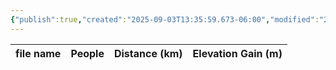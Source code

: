```yaml
---
{"publish":true,"created":"2025-09-03T13:35:59.673-06:00","modified":"2025-09-03T14:57:20.042-06:00","published":"2025-09-03T14:57:20.042-06:00","tags":["route"],"cssclasses":"","elevation":null,"region":"Kananaskis","location":null,"DWYT":null,"Kane":"Moderate","completed":false}
---
```



| file name | People | Distance (km) | Elevation Gain (m) |
| --------- | ------ | ------------- | ------------------ |